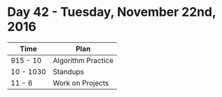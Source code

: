 # Day 42  - Tuesday, November 22nd, 2016


Time        |   Plan   |
----------------|-------
915 - 10 | Algorithm Practice
10 - 1030 | Standups
11 - 6 | Work on Projects
